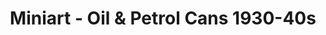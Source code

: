 ---
layout: product
title: "Miniart - Oil & Petrol Cans 1930-40s"
price: "2050" 
desc: "N/A"
img_path: "/assets/img/MI35595.webp"
brand: "N/A"
available: false
special_offer: false
new: false
soon: false
cat: "010000"
subcat: "010100"
subsubcat: "0N/A"
sifra: "MI35595"
popular: false
spec: false
---
